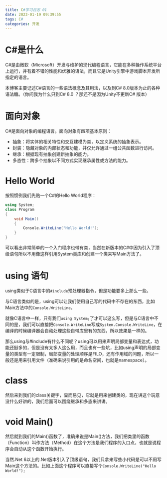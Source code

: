 ```yaml
---
title: C#学习日志 01
date: 2023-01-19 09:39:55
tags: C#
categories: 开发
---
```


# C#是什么

C#是由微软（Microsoft）开发与维护的现代编程语言，它能在多种操作系统平台上运行，并有着不错的性能和优雅的语法，而且它是Unity引擎中游戏脚本开发所指定的语言。

本博客主要记述C#语言的一些语法概念及其用法，以及到C# 8.0版本为止的各种语法糖。（你问我为什么只到C# 8.0 ？那还不是因为Unity不更新C# 版本）

# 面向对象

C#是面向对象的编程语言。面向对象有四项基本原则：
- 抽象：将实体的相关特性和交互建模为类，以定义系统的抽象表示。
- 封装：隐藏对象的内部状态和功能，并仅允许通过一组公共函数进行访问。
- 继承：根据现有抽象创建新抽象的能力。
- 多态性：跨多个抽象以不同方式实现继承属性或方法的能力。

# Hello World

按照惯例我们先贴一个C#的Hello World程序：

```csharp
using System;
class Program
{
    void Main()
    {
        Console.WriteLine("Hello World!");
    }
}
```

可以看出非常简单的一个入门程序也带有类，当然在新版本的C#中因为引入了顶级语句所以不用像这样引用System类库和创建一个类来写Main方法了。

# using 语句

using类似于C语言中的`#include`预处理器指令，但是功能要多上那么一些。

与C语言类似的是，using可以让我们使用自己写的代码中不存在的东西，比如Main方法中的`Console.WriteLine`。

就像C语言中一样，只有我们`using System;`了才可以这么写，但是与C语言中不同的是，我们可以直接把`Console.WriteLine`写成`System.Console.WriteLine`，在编译的时候编译器会自动处理这些自带库里有的东西，所以效果是一样的。

那么using与#include有什么不同呢？using可以用来声明局部变量和表达式，功能还挺多的，但是没有太多人这么用，而且也有一些坑，比如using声明的局部变量的类型有一定限制，局部变量的处理顺序是FILO，还有作用域的问题，所以一般还是用来引用文件（准确来说引用的是命名空间，也就是namespace）。

# class

然后来到我们的class关键字，显而易见，它就是用来创建类的，现在讲这个玩意没什么好讲的，我们后面可以围绕继承和多态来讲讲。

# void Main()

然后就到我们的Main()函数了，准确来说是Main()方法，我们把类里的函数（Function）叫作方法（Method）在这个方法是我们程序的入口点，也就是说程序会自动从这个函数开始执行。

当然.Net 6以上的.Net版本引入了顶级语句，我们只拿来写些小代码是可以不用写Main这个方法的。比如上面这个程序可以直接写个`Console.WriteLine("Hello World!");`
